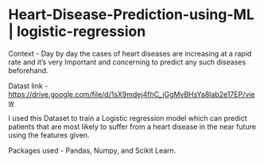 # Heart-Disease-Prediction-using-ML | logistic-regression

Context - Day by day the cases of heart diseases are increasing at a rapid rate and it’s very Important and concerning to predict any such diseases beforehand.

Datast link - https://drive.google.com/file/d/1sX9mdej4fhC_jGgMvBHsYa8lab2e17EP/view

I used this Dataset to train a Logistic regression model which can predict patients that are most likely to suffer from a heart disease in the near future using the features given.

Packages used - Pandas, Numpy, and Scikit Learn.

